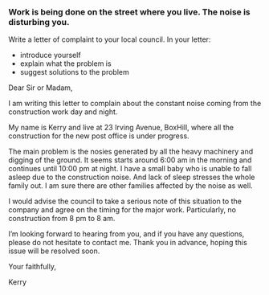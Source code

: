 ### Work is being done on the street where you live. The noise is disturbing you.
Write a letter of complaint to your local council. In your letter:

- introduce yourself
- explain what the problem is
- suggest solutions to the problem


Dear Sir or Madam,

I am writing this letter to complain about the constant noise coming from the construction work day and night.

My name is Kerry and live at 23 Irving Avenue, BoxHill, where all the construction for the new post office is under progress.

The main problem is the nosies generated by all the heavy machinery and digging of the ground. It seems starts around 6:00 am in the morning and continues until 10:00 pm at night. I have a small baby who is unable to fall asleep due to the construction noise. And lack of sleep stresses the whole family out. I am sure there are other families affected by the noise as well.

I would advise the council to take a serious note of this situation to the company and agree on the timing for the major work.
Particularly, no construction from 8 pm to 8 am.

I’m looking forward to hearing from you, and if you have any questions, please do not hesitate to contact me.
Thank you in advance, hoping this issue will be resolved soon.

Your faithfully,

Kerry
